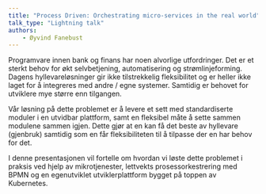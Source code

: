 ```yaml
---
title: "Process Driven: Orchestrating micro-services in the real world"
talk_type: "Lightning talk"
authors:
    - Øyvind Fanebust
---
```

Programvare innen bank og finans har noen alvorlige utfordringer. Det er et sterkt behov for økt selvbetjening, automatisering og strømlinjeforming. Dagens hyllevareløsninger gir ikke tilstrekkelig fleksibilitet og er heller ikke laget for å integreres med andre / egne systemer. Samtidig er behovet for utviklere mye større enn tilgangen.

Vår løsning på dette problemet er å levere et sett med standardiserte moduler i en utvidbar plattform, samt en fleksibel måte å sette sammen modulene sammen igjen. Dette gjør at en kan få det beste av hyllevare (gjenbruk) samtidig som en får fleksibiliteten til å tilpasse der en har behov for det.

I denne presentasjonen vil fortelle om hvordan vi løste dette problemet i praksis ved hjelp av mikrotjenester, lettvekts prosessorkestrering med BPMN og en egenutviklet utviklerplattform bygget på toppen av Kubernetes.
